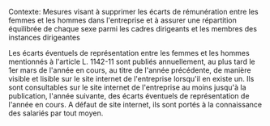 Contexte: Mesures visant à supprimer les écarts de rémunération entre les femmes et les hommes dans l'entreprise et à assurer une répartition équilibrée de chaque sexe parmi les cadres dirigeants et les membres des instances dirigeantes

Les écarts éventuels de représentation entre les femmes et les hommes mentionnés à l'article L. 1142-11 sont publiés annuellement, au plus tard le 1er mars de l'année en cours, au titre de l'année précédente, de manière visible et lisible sur le site internet de l'entreprise lorsqu'il en existe un. Ils sont consultables sur le site internet de l'entreprise au moins jusqu'à la publication, l'année suivante, des écarts éventuels de représentation de l'année en cours. A défaut de site internet, ils sont portés à la connaissance des salariés par tout moyen.
